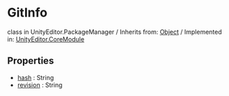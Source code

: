 # GitInfo
class in UnityEditor.PackageManager
 / Inherits from: <a href="https://docs.unity3d.com/6000.2/Documentation/ScriptReference/Object.html">Object</a> / Implemented in: <a href="https://docs.unity3d.com/6000.2/Documentation/ScriptReference/UnityEditor.CoreModule.html">UnityEditor.CoreModule</a>

## Properties
- <a href="https://docs.unity3d.com/6000.2/Documentation/ScriptReference/GitInfo-hash.html">hash</a> : String
- <a href="https://docs.unity3d.com/6000.2/Documentation/ScriptReference/GitInfo-revision.html">revision</a> : String
